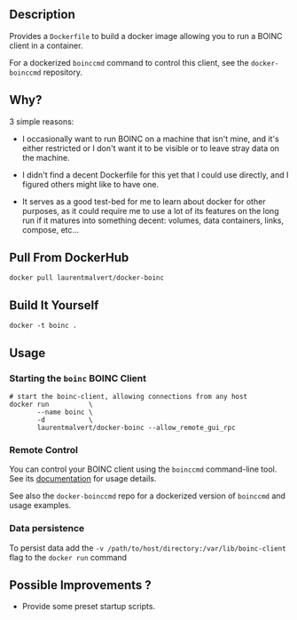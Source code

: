## Description

Provides a `Dockerfile` to build a docker image allowing you to run a
BOINC client in a container.

For a dockerized `boinccmd` command to control this client, see the
`docker-boinccmd` repository.

## Why?

3 simple reasons:

 * I occasionally want to run BOINC on a machine that isn't mine, and
   it's either restricted or I don't want it to be visible or to leave
   stray data on the machine.

 * I didn't find a decent Dockerfile for this yet that I could use
   directly, and I figured others might like to have one.

 * It serves as a good test-bed for me to learn about docker for other
   purposes, as it could require me to use a lot of its features on
   the long run if it matures into something decent: volumes, data
   containers, links, compose, etc...

## Pull From DockerHub

    docker pull laurentmalvert/docker-boinc

## Build It Yourself

    docker -t boinc .

## Usage

### Starting the `boinc` BOINC Client

    # start the boinc-client, allowing connections from any host
    docker run          \
           --name boinc \
           -d           \
           laurentmalvert/docker-boinc --allow_remote_gui_rpc

### Remote Control

You can control your BOINC client using the `boinccmd` command-line
tool. See its [documentation][1] for usage details.

See also the `docker-boinccmd` repo for a dockerized version of
`boinccmd` and usage examples.

### Data persistence

To persist data add the `-v /path/to/host/directory:/var/lib/boinc-client` flag to the `docker run` command

## Possible Improvements ?

 * Provide some preset startup scripts.




[1]: http://boinc.berkeley.edu/wiki/Boinccmd_tool
